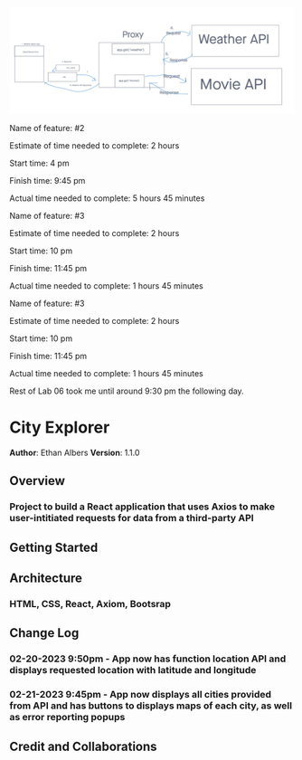 ![lab 08](./lab%2008.png)

Name of feature: #2

Estimate of time needed to complete: 2 hours

Start time: 4 pm

Finish time: 9:45 pm

Actual time needed to complete: 5 hours 45 minutes

Name of feature: #3

Estimate of time needed to complete: 2 hours

Start time: 10 pm

Finish time: 11:45 pm

Actual time needed to complete: 1 hours 45 minutes

Name of feature: #3

Estimate of time needed to complete: 2 hours

Start time: 10 pm

Finish time: 11:45 pm

Actual time needed to complete: 1 hours 45 minutes

Rest of Lab 06 took me until around 9:30 pm the following day.

# City Explorer

**Author**: Ethan Albers
**Version**: 1.1.0

## Overview

### Project to build a React application that uses Axios to make user-intitiated requests for data from a third-party API

## Getting Started
<!-- What are the steps that a user must take in order to build this app on their own machine and get it running? -->

## Architecture

### HTML, CSS, React, Axiom, Bootsrap

## Change Log

### 02-20-2023 9:50pm - App now has function location API and displays requested location with latitude and longitude

### 02-21-2023 9:45pm - App now displays all cities provided from API and has buttons to displays maps of each city, as well as error reporting popups

## Credit and Collaborations
<!-- Give credit (and a link) to other people or resources that helped you build this application. -->
